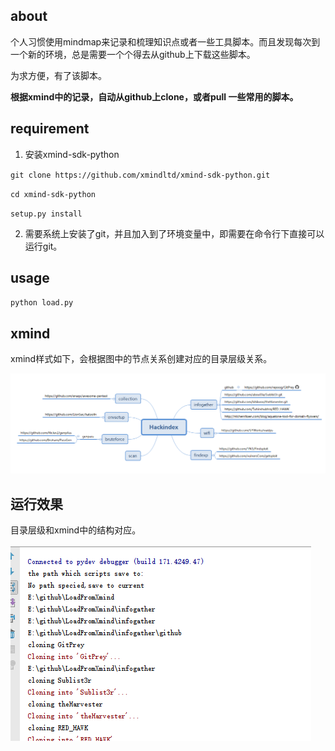 ## about

个人习惯使用mindmap来记录和梳理知识点或者一些工具脚本。而且发现每次到一个新的环境，总是需要一个个得去从github上下载这些脚本。

为求方便，有了该脚本。

**根据xmind中的记录，自动从github上clone，或者pull 一些常用的脚本。**



## requirement

1. 安装xmind-sdk-python

`git clone https://github.com/xmindltd/xmind-sdk-python.git`

`cd xmind-sdk-python`

`setup.py install`

2. 需要系统上安装了git，并且加入到了环境变量中，即需要在命令行下直接可以运行git。



## usage

`python load.py`

## xmind

xmind样式如下，会根据图中的节点关系创建对应的目录层级关系。

![xmind](\pic\xmind.png)



## 运行效果

目录层级和xmind中的结构对应。

![运行效果](.\pic\运行效果.png)